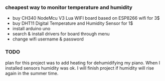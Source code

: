 ### cheapest way to monitor temperature and humidity

* buy CH340 NodeMcu V3 Lua WIFI board based on ESP8266 wifi for 3$
* buy DHT11 Digital Temperature and Humidity Sensor for 1$
* install arduino uno
* search & install drivers for board through menu
* change wifi username & password


### TODO
plan for this project was to add heating for dehumidifying my piano. When I installed sensors humidity was ok. I will finish project if humidity will rise again in the summer time.

